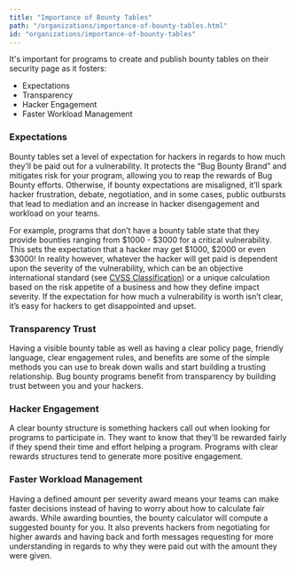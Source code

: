 ```yaml
---
title: "Importance of Bounty Tables"
path: "/organizations/importance-of-bounty-tables.html"
id: "organizations/importance-of-bounty-tables"
---
```


It's important for programs to create and publish bounty tables on their security page as it fosters:
* Expectations
* Transparency
* Hacker Engagement
* Faster Workload Management

### Expectations

Bounty tables set a level of expectation for hackers in regards to how much they’ll be paid out for a vulnerability. It protects the “Bug Bounty Brand” and mitigates risk for your program, allowing you to reap the rewards of Bug Bounty efforts. Otherwise, if bounty expectations are misaligned, it’ll spark hacker frustration, debate, negotiation, and in some cases, public outbursts that lead to mediation and an increase in hacker disengagement and workload on your teams.

For example, programs that don’t have a bounty table state that they provide bounties ranging from $1000 - $3000 for a critical vulnerability. This sets the expectation that a hacker may get $1000, $2000 or even $3000! In reality however, whatever the hacker will get paid is dependent upon the severity of the vulnerability, which can be an objective international standard (see [CVSS Classification](https://docs.hackerone.com/organizations/severity.html)) or a unique calculation based on the risk appetite of a business and how they define impact severity. If the expectation for how much a vulnerability is worth isn’t clear, it’s easy for hackers to get disappointed and upset.


### Transparency Trust

Having a visible bounty table as well as having a clear policy page, friendly language, clear engagement rules, and benefits are some of the simple methods you can use to break down walls and start building a trusting relationship. Bug bounty programs benefit from transparency by building trust between you and your hackers.


### Hacker Engagement

A clear bounty structure is something hackers call out when looking for programs to participate in. They want to know that they'll be rewarded fairly if they spend their time and effort helping a program. Programs with clear rewards structures tend to generate more positive engagement.


### Faster Workload Management

Having a defined amount per severity award means your teams can make faster decisions instead of having to worry about how to calculate fair awards. While awarding bounties, the bounty calculator will compute a suggested bounty for you. It also prevents hackers from negotiating for higher awards and having back and forth messages requesting for more understanding in regards to why they were paid out with the amount they were given.
